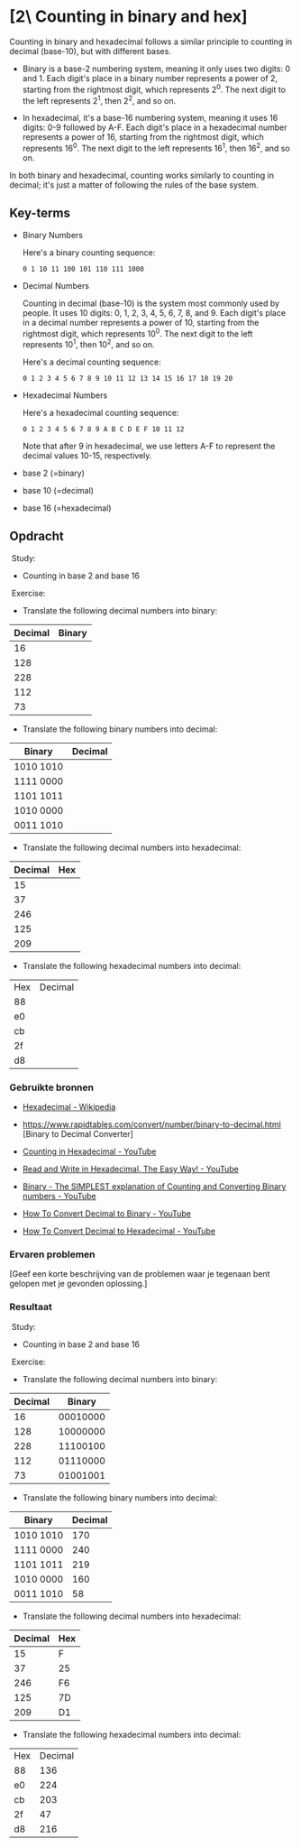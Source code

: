# [2\ Counting in binary and hex]

Counting in binary and hexadecimal follows a similar principle to counting in decimal (base-10), but with different bases.

- Binary is a base-2 numbering system, meaning it only uses two digits: 0 and 1. Each digit's place in a binary number represents a power of 2, starting from the rightmost digit, which represents 2<sup>0</sup>. The next digit to the left represents 2<sup>1</sup>, then 2<sup>2</sup>, and so on. 

- In hexadecimal, it's a base-16 numbering system, meaning it uses 16 digits: 0-9 followed by A-F. Each digit's place in a hexadecimal number represents a power of 16, starting from the rightmost digit, which represents 16<sup>0</sup>. The next digit to the left represents 16<sup>1</sup>, then 16<sup>2</sup>, and so on.

In both binary and hexadecimal, counting works similarly to counting in decimal; it's just a matter of following the rules of the base system.

## Key-terms

- Binary Numbers
  
  Here's a binary counting sequence:
  
  `0 1 10 11 100 101 110 111 1000`

- Decimal Numbers
  
  Counting in decimal (base-10) is the system most commonly used by people. It uses 10 digits: 0, 1, 2, 3, 4, 5, 6, 7, 8, and 9. Each digit's place in a decimal number represents a power of 10, starting from the rightmost digit, which represents 10<sup>0</sup>. The next digit to the left represents 10<sup>1</sup>, then 10<sup>2</sup>, and so on.
  
  Here's a decimal counting sequence:
  
  `0 1 2 3 4 5 6 7 8 9 10 11 12 13 14 15 16 17 18 19 20`

- Hexadecimal Numbers
  
  Here's a hexadecimal counting sequence:
  
  `0 1 2 3 4 5 6 7 8 9 A B C D E F 10 11 12`
  
  Note that after 9 in hexadecimal, we use letters A-F to represent the decimal values 10-15, respectively.

- base 2 (=binary)

- base 10 (=decimal)

- base 16 (=hexadecimal)

## Opdracht

 Study:

- Counting in base 2 and base 16

 Exercise:

- Translate the following decimal numbers into binary:

| **Decimal** | **Binary** |
| ----------- | ---------- |
| 16          |            |
| 128         |            |
| 228         |            |
| 112         |            |
| 73          |            |

- Translate the following binary numbers into decimal:

| **Binary** | **Decimal** |
| ---------- | ----------- |
| 1010 1010  |             |
| 1111 0000  |             |
| 1101 1011  |             |
| 1010 0000  |             |
| 0011 1010  |             |

- Translate the following decimal numbers into hexadecimal:

| Decimal | Hex |
| ------- | --- |
| 15      |     |
| 37      |     |
| 246     |     |
| 125     |     |
| 209     |     |

- Translate the following hexadecimal numbers into decimal:

|     |         |
| --- | ------- |
| Hex | Decimal |
| 88  |         |
| e0  |         |
| cb  |         |
| 2f  |         |
| d8  |         |

### Gebruikte bronnen

- [Hexadecimal - Wikipedia](https://en.wikipedia.org/wiki/Hexadecimal)

- https://www.rapidtables.com/convert/number/binary-to-decimal.html [Binary to Decimal Converter]

- [Counting in Hexadecimal - YouTube](https://www.youtube.com/watch?v=kYTQcZu3C0o)

- [Read and Write in Hexadecimal, The Easy Way! - YouTube](https://www.youtube.com/watch?v=bt4zavZCrLg)

- [Binary - The SIMPLEST explanation of Counting and Converting Binary numbers - YouTube](https://www.youtube.com/watch?v=RrJXLdv1i74)

- [How To Convert Decimal to Binary - YouTube](https://www.youtube.com/watch?v=rsxT4FfRBaM)

- [How To Convert Decimal to Hexadecimal - YouTube](https://www.youtube.com/watch?v=QJW6qnfhC70)

### 

### Ervaren problemen

[Geef een korte beschrijving van de problemen waar je tegenaan bent gelopen met je gevonden oplossing.]

### Resultaat

 Study:

- Counting in base 2 and base 16

 Exercise:

- Translate the following decimal numbers into binary:

| **Decimal** | **Binary** |
| ----------- | ---------- |
| 16          | 00010000   |
| 128         | 10000000   |
| 228         | 11100100   |
| 112         | 01110000   |
| 73          | 01001001   |

- Translate the following binary numbers into decimal:

| **Binary** | **Decimal** |
| ---------- | ----------- |
| 1010 1010  | 170         |
| 1111 0000  | 240         |
| 1101 1011  | 219         |
| 1010 0000  | 160         |
| 0011 1010  | 58          |

- Translate the following decimal numbers into hexadecimal:

| Decimal | Hex |
| ------- | --- |
| 15      | F   |
| 37      | 25  |
| 246     | F6  |
| 125     | 7D  |
| 209     | D1  |

- Translate the following hexadecimal numbers into decimal:

|     |         |
| --- | ------- |
| Hex | Decimal |
| 88  | 136     |
| e0  | 224     |
| cb  | 203     |
| 2f  | 47      |
| d8  | 216     |
